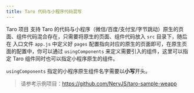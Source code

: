 ```yaml
---
title: Taro 代码与小程序代码混写
---
```


Taro 项目 支持 Taro 的代码与小程序（微信/百度/支付宝/字节跳动）原生的页面、组件代码混合存在，只需要将原生的页面、组件代码放入 `src` 目录下，随后在 入口文件 `app.js` 中定义好 `pages` 配置指向对应的原生的页面即可，在原生页面的配置中，你可以通过 `usingComponents` 来定义需要引入的组件，这里可以指定 Taro 组件同时也可以指定小程序原生的组件。

`usingComponents` 指定的小程序原生组件名字需要以**小写**开头。

> 请参考示例项目：https://github.com/NervJS/taro-sample-weapp
